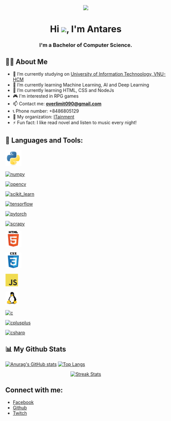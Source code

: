 <p align="center">
  <a href="#"><img width="30%" height="auto" src="https://github.com/Antares3102/Antares3102/blob/main/ITainment.png" height="175px"/></a>
</p>


<h1 align="center">Hi <img src="https://raw.githubusercontent.com/MartinHeinz/MartinHeinz/master/wave.gif" width="30px">, I'm Antares</h1>
<h3 align="center">I'm a Bachelor of Computer Science.</h3>

## 🙋‍♂️ About Me
- 🔭 I’m currently studying on [University of Information Technoology, VNU-HCM](https://www.uit.edu.vn/)
- 🌱 I’m currently learning Machine Learning, AI and Deep Learning
- 🚀 I’m currently learning HTML, CSS and NodeJs
- 🎮 I'm interested in RPG games
- 📫 Contact me: **overlimit090@gmail.com**
- 📞 Phone number: +8486805129 
- 🏢 My organization: [ITainment](https://github.com/ITainment-UIT-04)
- ⚡ Fun fact: I like read novel and listen to music every night!



## 🚀 Languages and Tools:
<a href="https://www.python.org" target="_blank" rel="noreferrer"> <img src="https://raw.githubusercontent.com/devicons/devicon/master/icons/python/python-original.svg" alt="python" width="50" height="50"/> </a> 

<a href="https://numpy.org/" target="_blank" rel="noreferrer"> <img src="https://upload.wikimedia.org/wikipedia/commons/thumb/3/31/NumPy_logo_2020.svg/640px-NumPy_logo_2020.svg.png" alt="numpy" width="100" height="45"/> </a>

<a href="https://opencv.org/" target="_blank" rel="noreferrer"> <img src="https://www.vectorlogo.zone/logos/opencv/opencv-icon.svg" alt="opencv" width="40" height="40"/> </a>

<a href="https://scikit-learn.org/" target="_blank" rel="noreferrer"> <img src="https://upload.wikimedia.org/wikipedia/commons/0/05/Scikit_learn_logo_small.svg" alt="scikit_learn" width="60" height="60"/> </a> </p>

<a href="https://www.tensorflow.org/" target="_blank" rel="noreferrer"> <img src="https://upload.wikimedia.org/wikipedia/commons/thumb/2/2d/Tensorflow_logo.svg/115px-Tensorflow_logo.svg.png" alt="tensorflow" width="40" height="40"/> </a> </p>

<a href="https://pytorch.org/" target="_blank" rel="noreferrer"> <img src="https://upload.wikimedia.org/wikipedia/commons/thumb/1/10/PyTorch_logo_icon.svg/640px-PyTorch_logo_icon.svg.png" alt="pytorch" width="40" height="45"/> </a> </p>

<a href="https://scrapy.org/" target="_blank" rel="noreferrer"> <img src="https://upload.wikimedia.org/wikipedia/commons/thumb/b/b4/Scrapy_logo.jpg/640px-Scrapy_logo.jpg" alt="scrapy" width="120" height="30"/> </a> </p>

<a href="https://www.w3.org/html/" target="_blank" rel="noreferrer"> <img src="https://raw.githubusercontent.com/devicons/devicon/master/icons/html5/html5-original-wordmark.svg" alt="html5" width="50" height="50"/> </a> 

<a href="https://www.w3schools.com/css/" target="_blank" rel="noreferrer"> <img src="https://raw.githubusercontent.com/devicons/devicon/master/icons/css3/css3-original-wordmark.svg" alt="css3" width="50" height="50"/> </a> 

<a href="https://developer.mozilla.org/en-US/docs/Web/JavaScript" target="_blank" rel="noreferrer"> <img src="https://raw.githubusercontent.com/devicons/devicon/master/icons/javascript/javascript-original.svg" alt="javascript" width="40" height="40"/> </a> 

<a href="https://www.linux.org/" target="_blank" rel="noreferrer"> <img src="https://raw.githubusercontent.com/devicons/devicon/master/icons/linux/linux-original.svg" alt="linux" width="40" height="40"/> </a> 

<a href="https://en.wikipedia.org/wiki/C_(programming_language)" target="_blank" rel="noreferrer"> <img src="https://upload.wikimedia.org/wikipedia/commons/thumb/1/19/C_Logo.png/640px-C_Logo.png" alt="c" width="40" height="40"/> </a>

<a href="https://cplusplus.com" target="_blank" rel="noreferrer"> <img src="https://upload.wikimedia.org/wikipedia/commons/thumb/1/18/ISO_C%2B%2B_Logo.svg/640px-ISO_C%2B%2B_Logo.svg.png" alt="cplusplus" width="40" height="40"/> </a>

<a href="https://learn.microsoft.com/en-us/dotnet/csharp/" target="_blank" rel="noreferrer"> <img src="https://upload.wikimedia.org/wikipedia/commons/thumb/4/4f/Csharp_Logo.png/640px-Csharp_Logo.png" alt="csharp" width="80" height="80"/> </a> 


## 📊 My Github Stats
[![Anurag's GitHub stats](https://github-readme-stats.vercel.app/api?username=Antares3102)](https://github.com/anuraghazra/github-readme-stats)
[![Top Langs](https://github-readme-stats.vercel.app/api/top-langs/?username=Antares3102&layout=compact)](https://github.com/anuraghazra/github-readme-stats)

<p align="center">
    <a href="https://github.com/Antares3102/Antares3102"><img alt="Streak Stats" src="https://github-readme-streak-stats.herokuapp.com/?user=mitul3737&theme=light"/></a>
</p>

  
  
## Connect with me:
- [Facebook](https://www.facebook.com/Antares.XT)
- [Github](https://github.com/Antares3102)
- [Twitch](https://www.twitch.tv/antares_31022)

